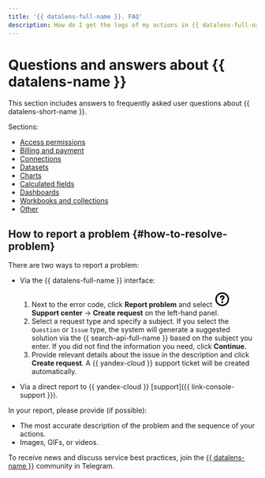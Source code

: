 ```yaml
---
title: '{{ datalens-full-name }}. FAQ'
description: How do I get the logs of my actions in {{ datalens-full-name }}? Find the answer to this and other questions in this article.
---
```


# Questions and answers about {{ datalens-name }}

This section includes answers to frequently asked user questions about {{ datalens-short-name }}.

Sections:

* [Access permissions](permissions.md)
* [Billing and payment](pricing.md)
* [Connections](connections.md)
* [Datasets](datasets.md)
* [Charts](charts.md)
* [Calculated fields](calculation-fields.md)
* [Dashboards](dashboards.md)
* [Workbooks and collections](workbooks-collections.md)
* [Other](other.md)

## How to report a problem {#how-to-resolve-problem}


There are two ways to report a problem:

* Via the {{ datalens-full-name }} interface:
  
  1. Next to the error code, click **Report problem** and select ![image](../../_assets/console-icons/circle-question.svg) **Support center** → **Create request** on the left-hand panel. 
  1. Select a request type and specify a subject. If you select the `Question` or `Issue` type, the system will generate a suggested solution via the {{ search-api-full-name }} based on the subject you enter. If you did not find the information you need, click **Continue**.
  1. Provide relevant details about the issue in the description and click **Create request**. A {{ yandex-cloud }} support ticket will be created automatically.

* Via a direct report to {{ yandex-cloud }} [support]({{ link-console-support }}).

In your report, please provide (if possible):

* The most accurate description of the problem and the sequence of your actions.
* Images, GIFs, or videos.


To receive news and discuss service best practices, join the [{{ datalens-name }}](https://t.me/YandexDataLens) community in Telegram.



